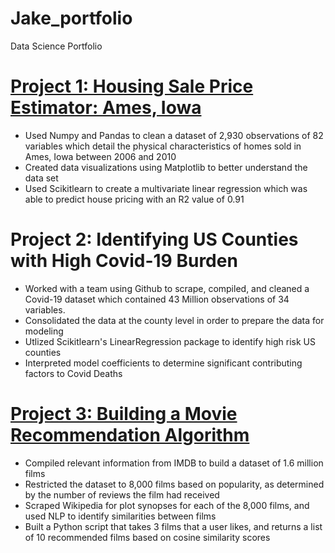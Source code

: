 # Jake_portfolio
Data Science Portfolio

# [Project 1: Housing Sale Price Estimator: Ames, Iowa](https://github.com/jgritmire/Project_1_Housing_Regression)
* Used Numpy and Pandas to clean a dataset of 2,930 observations of 82 variables which detail the physical characteristics of homes sold in Ames, Iowa between 2006 and 2010
* Created data visualizations using Matplotlib to better understand the data set
* Used Scikitlearn to create a multivariate linear regression which was able to predict house pricing with an R2 value of 0.91

# Project 2: Identifying US Counties with High Covid-19 Burden
* Worked with a team using Github to scrape, compiled, and cleaned a Covid-19 dataset which contained 43 Million observations of 34 variables. 
* Consolidated the data at the county level in order to prepare the data for modeling
* Utlized Scikitlearn's LinearRegression package to identify high risk US counties
* Interpreted model coefficients to determine significant contributing factors to Covid Deaths

# [Project 3: Building a Movie Recommendation Algorithm](https://github.com/jgritmire/Movie_Recommender)
* Compiled relevant information from IMDB to build a dataset of 1.6 million films
* Restricted the dataset to 8,000 films based on popularity, as determined by the number of reviews the film had received
* Scraped Wikipedia for plot synopses for each of the 8,000 films, and used NLP to identify similarities between films
* Built a Python script that takes 3 films that a user likes, and returns a list of 10 recommended films based on cosine similarity scores
